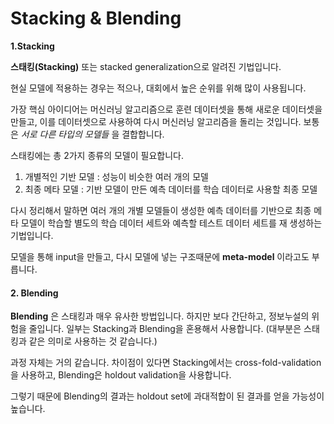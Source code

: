 # Stacking & Blending

**1.Stacking**

**스태킹\(Stacking\)** 또는 stacked generalization으로 알려진 기법입니다.

현실 모델에 적용하는 경우는 적으나, 대회에서 높은 순위를 위해 많이 사용됩니다.

가장 핵심 아이디어는 머신러닝 알고리즘으로 훈련 데이터셋을 통해 새로운 데이터셋을 만들고, 이를 데이터셋으로 사용하여 다시 머신러닝 알고리즘을 돌리는 것입니다. 보통은 _서로 다른 타입의 모델들_ 을 결합합니다.

스태킹에는 총 2가지 종류의 모델이 필요합니다.

1. 개별적인 기반 모델 : 성능이 비슷한 여러 개의 모델
2. 최종 메타 모델 : 기반 모델이 만든 예측 데이터를 학습 데이터로 사용할 최종 모델

다시 정리해서 말하면 여러 개의 개별 모델들이 생성한 예측 데이터를 기반으로 최종 메타 모델이 학습할 별도의 학습 데이터 세트와 예측할 테스트 데이터 세트를 재 생성하는 기법입니다.

모델을 통해 input을 만들고, 다시 모델에 넣는 구조때문에 **meta-model** 이라고도 부릅니다.

#### 2. Blending <a id="5-2-blending"></a>

**Blending** 은 스태킹과 매우 유사한 방법입니다. 하지만 보다 간단하고, 정보누설의 위험을 줄입니다. 일부는 Stacking과 Blending을 혼용해서 사용합니다. \(대부분은 스태킹과 같은 의미로 사용하는 것 같습니다.\)

과정 자체는 거의 같습니다. 차이점이 있다면 Stacking에서는 cross-fold-validation을 사용하고, Blending은 holdout validation을 사용합니다.

그렇기 때문에 Blending의 결과는 holdout set에 과대적합이 된 결과를 얻을 가능성이 높습니다.

